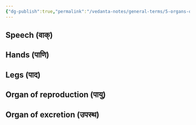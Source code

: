```yaml
---
{"dg-publish":true,"permalink":"/vedanta-notes/general-terms/5-organs-of-work/"}
---
```


## Speech (वाक्)

## Hands (पाणि)

## Legs (पाद)

## Organ of reproduction (पायु)

## Organ of excretion (उपस्थ)

 
 